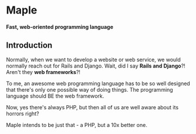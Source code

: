 Maple
=====
#### Fast, web-oriented programming language

Introduction
------------

Normally, when we want to develop a website or web service, we would normally reach out for Rails and Django. Wait, did I say **Rails and Django**?! Aren't they **web frameworks**?!

To me, an awesome web programming language has to be so well designed that there's only one possible way of doing things. The programming language should BE the web framework.

Now, yes there's always PHP, but then all of us are well aware about its horrors right?

Maple intends to be just that - a PHP, but a 10x better one.